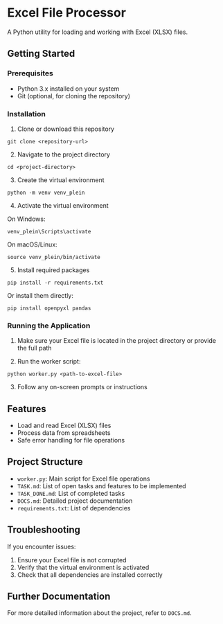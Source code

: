 # Excel File Processor

A Python utility for loading and working with Excel (XLSX) files.

## Getting Started

### Prerequisites
- Python 3.x installed on your system
- Git (optional, for cloning the repository)

### Installation

1. Clone or download this repository
```
git clone <repository-url>
```

2. Navigate to the project directory
```
cd <project-directory>
```

3. Create the virtual environment
```
python -m venv venv_plein
```

4. Activate the virtual environment

On Windows:
```
venv_plein\Scripts\activate
```

On macOS/Linux:
```
source venv_plein/bin/activate
```

5. Install required packages
```
pip install -r requirements.txt
```
Or install them directly:
```
pip install openpyxl pandas
```

### Running the Application

1. Make sure your Excel file is located in the project directory or provide the full path

2. Run the worker script:
```
python worker.py <path-to-excel-file>
```

3. Follow any on-screen prompts or instructions

## Features

- Load and read Excel (XLSX) files
- Process data from spreadsheets
- Safe error handling for file operations

## Project Structure

- `worker.py`: Main script for Excel file operations
- `TASK.md`: List of open tasks and features to be implemented
- `TASK_DONE.md`: List of completed tasks
- `DOCS.md`: Detailed project documentation
- `requirements.txt`: List of dependencies

## Troubleshooting

If you encounter issues:
1. Ensure your Excel file is not corrupted
2. Verify that the virtual environment is activated
3. Check that all dependencies are installed correctly

## Further Documentation

For more detailed information about the project, refer to `DOCS.md`. 